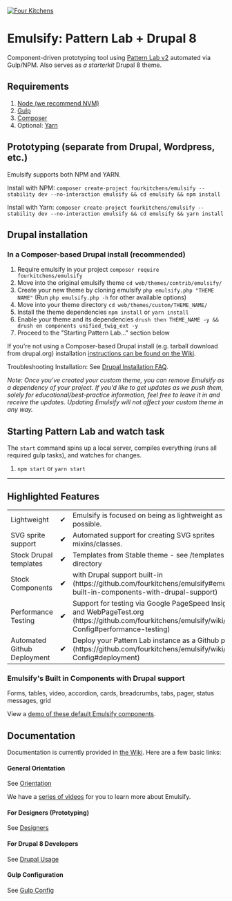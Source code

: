 [![Four Kitchens](https://img.shields.io/badge/4K-Four%20Kitchens-35AA4E.svg)](https://fourkitchens.com/)

# Emulsify: Pattern Lab + Drupal 8

Component-driven prototyping tool using [Pattern Lab v2](http://patternlab.io/) automated via Gulp/NPM. Also serves as _a starterkit_ Drupal 8 theme.

## Requirements

1.  [Node (we recommend NVM)](https://github.com/creationix/nvm)
2.  [Gulp](http://gulpjs.com/)
3.  [Composer](https://getcomposer.org/)
4.  Optional: [Yarn](https://github.com/yarnpkg/yarn)

## Prototyping (separate from Drupal, Wordpress, etc.)

Emulsify supports both NPM and YARN.

Install with NPM:
`composer create-project fourkitchens/emulsify --stability dev --no-interaction emulsify && cd emulsify && npm install`

Install with Yarn:
`composer create-project fourkitchens/emulsify --stability dev --no-interaction emulsify && cd emulsify && yarn install`

## Drupal installation

### In a Composer-based Drupal install (recommended)

1. Require emulsify in your project `composer require fourkitchens/emulsify`
2. Move into the original emulsify theme `cd web/themes/contrib/emulsify/`
3. Create your new theme by cloning emulsify `php emulsify.php "THEME NAME"` (Run `php emulsify.php -h` for other available options)
4. Move into your theme directory `cd web/themes/custom/THEME_NAME/`
5. Install the theme dependencies `npm install` or `yarn install`
6. Enable your theme and its dependencies `drush then THEME_NAME -y && drush en components unified_twig_ext -y`
7. Proceed to the "Starting Pattern Lab…" section below

If you're not using a Composer-based Drupal install (e.g. tarball download from drupal.org) installation [instructions can be found on the Wiki](https://github.com/fourkitchens/emulsify/wiki/Installation).

Troubleshooting Installation: See [Drupal Installation FAQ](https://github.com/fourkitchens/emulsify/wiki/Installation#drupal-installation-faq).

_Note: Once you've created your custom theme, you can remove Emulsify as a dependency of your project. If you'd like to get updates as we push them, solely for educational/best-practice information, feel free to leave it in and receive the updates. Updating Emulsify will not affect your custom theme in any way._

## Starting Pattern Lab and watch task

The `start` command spins up a local server, compiles everything (runs all required gulp tasks), and watches for changes.

1.  `npm start` or `yarn start`

---

## Highlighted Features

<table><tbody>
<tr><td>Lightweight</td><td>✔</td><td>Emulsify is focused on being as lightweight as possible.</td></tr>
<tr><td>SVG sprite support </td><td><strong>✔</strong></td><td>Automated support for creating SVG sprites mixins/classes.</td></tr>
<tr><td>Stock Drupal templates </td><td><strong>✔</strong></td><td>Templates from Stable theme - see /templates directory</td></tr>
<tr><td>Stock Components </td><td><strong>✔</strong></td><td>with Drupal support built-in (https://github.com/fourkitchens/emulsify#emulsifys-built-in-components-with-drupal-support)</td></tr>
<tr><td>Performance Testing </td><td><strong>✔</strong></td><td>Support for testing via Google PageSpeed Insights and WebPageTest.org (https://github.com/fourkitchens/emulsify/wiki/Gulp-Config#performance-testing)</td></tr>
<tr><td>Automated Github Deployment </td><td><strong>✔</strong></td><td>Deploy your Pattern Lab instance as a Github page (https://github.com/fourkitchens/emulsify/wiki/Gulp-Config#deployment)</td></tr>
</tbody></table>

<h3 id="components">Emulsify's Built in Components with Drupal support</h3>
Forms, tables, video, accordion, cards, breadcrumbs, tabs, pager, status messages, grid

View a [demo of these default Emulsify components](https://fourkitchens.github.io/emulsify/pattern-lab/public/).

## Documentation

Documentation is currently provided in [the Wiki](https://github.com/fourkitchens/emulsify/wiki). Here are a few basic links:

#### General Orientation

See [Orientation](https://github.com/fourkitchens/emulsify/wiki/Orientation)

We have a [series of videos](https://www.youtube.com/playlist?list=PLO9S6JjNqWsGMQLDfE8Ekt0ryrGa3g4km) for you to learn more about Emulsify.

#### For Designers (Prototyping)

See [Designers](https://github.com/fourkitchens/emulsify/wiki/For-Designers)

#### For Drupal 8 Developers

See [Drupal Usage](https://github.com/fourkitchens/emulsify/wiki/Drupal-Usage)

#### Gulp Configuration

See [Gulp Config](https://github.com/fourkitchens/emulsify/wiki/Gulp-Config)
